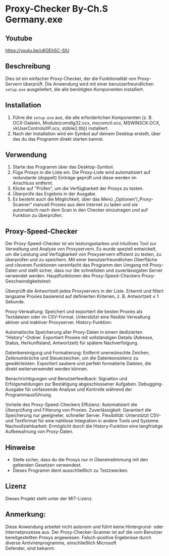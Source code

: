 # Proxy-Checker By-Ch.S Germany.exe

## Youtube
https://youtu.be/uKGEh5C-SIU

## Beschreibung
Dies ist ein einfacher Proxy-Checker, der die Funktionalität von Proxy-Servern überprüft. Die Anwendung wird mit einer benutzerfreundlichen `setup.exe` ausgeliefert, die alle benötigten Komponenten installiert.

## Installation
1. Führe die `setup.exe` aus, die alle erforderlichen Komponenten (z. B. OCX-Dateien, Module(comdlg32.ocx, mscomctl.ocx, MSWINSCK.OCX, vkUserControlsXP.ocx, stdole2.tlb)) installiert.
2. Nach der Installation wird ein Symbol auf deinem Desktop erstellt, über das du das Programm direkt starten kannst.

## Verwendung
1. Starte das Programm über das Desktop-Symbol.
2. Füge Proxys in die Liste ein.
   Die Proxy-Liste wird automatisiert auf redundante (doppelt) Einträge geprüft und diese werden im Anschluss entfernt.
3. Klicke auf "Prüfen", um die Verfügbarkeit der Proxys zu testen.
4. Überprüfe das Ergebnis in der Ausgabe.
5. Es besteht auch die Möglichkeit, über das Menü „Optionen“/„Proxy-Scanner“ manuell Proxies aus dem Internet zu laden und sie automatisch nach dem Scan in den Checker einzutragen und auf Funktion zu überprüfen.

##  Proxy-Speed-Checker
Der Proxy-Speed-Checker ist ein leistungsstarkes und intuitives Tool zur Verwaltung und Analyse von Proxyservern. Es wurde speziell entwickelt, um die Leistung und Verfügbarkeit von Proxyservern effizient zu testen, zu überprüfen und zu speichern. Mit einer benutzerfreundlichen Oberfläche und cleveren Funktionen vereinfacht das Programm den Umgang mit Proxy-Daten und stellt sicher, dass nur die schnellsten und zuverlässigsten Server verwendet werden.
Hauptfunktionen des Proxy-Speed-Checkers
Proxy-Geschwindigkeitstest:

Überprüft die Antwortzeit jedes Proxyservers in der Liste.
Erkennt und filtert langsame Proxies basierend auf definierten Kriterien, z. B. Antwortzeit ≤ 1 Sekunde.

Proxy-Verwaltung:
Speichert und exportiert die besten Proxies als Textdateien oder im CSV-Format.
Unterstützt eine flexible Verwaltung aktiver und inaktiver Proxyserver.
History-Funktion:

Automatische Speicherung aller Proxy-Daten in einem dedizierten "History"-Ordner.
Exportiert Proxies mit vollständigen Details (Adresse, Status, Herkunftsland, Antwortzeit) für spätere Nachverfolgung.

Datenbereinigung und Formatierung:
Entfernt unerwünschte Zeichen, Zeilenumbrüche und Steuerzeichen, um die Datenkonsistenz zu gewährleisten.
Exportiert saubere und perfekt formatierte Dateien, die direkt weiterverwendet werden können.

Benachrichtigungen und Benutzerfeedback:
Signalton und Erfolgsmeldungen zur Bestätigung abgeschlossener Aufgaben.
Debugging-Ausgabe für umfassende Analyse und Kontrolle während der Programmausführung.

Vorteile des Proxy-Speed-Checkers
Effizienz: Automatisiert die Überprüfung und Filterung von Proxies.
Zuverlässigkeit: Garantiert die Speicherung nur geeigneter, schneller Server.
Flexibilität: Unterstützt CSV- und Textformat für eine nahtlose Integration in andere Tools und Systeme.
Nachvollziehbarkeit: Ermöglicht durch die History-Funktion eine langfristige Aufbewahrung von Proxy-Daten.

## Hinweise
- Stelle sicher, dass du die Proxys nur in Übereinstimmung mit den geltenden Gesetzen verwendest.
- Dieses Programm dient ausschließlich zu Testzwecken.

## Lizenz
Dieses Projekt steht unter der MIT-Lizenz. 

## Anmerkung:
Diese Anwendung arbeitet nicht autonom und führt keine Hintergrund- oder Internetprozesse aus. Der Proxy-Checker-Scanner ist auf die vom Benutzer bereitgestellten Proxys angewiesen.  Falsch-positive Ergebnisse durch diverse Antivirenprogramme, einschließlich Microsoft Defender, sind bekannt.
